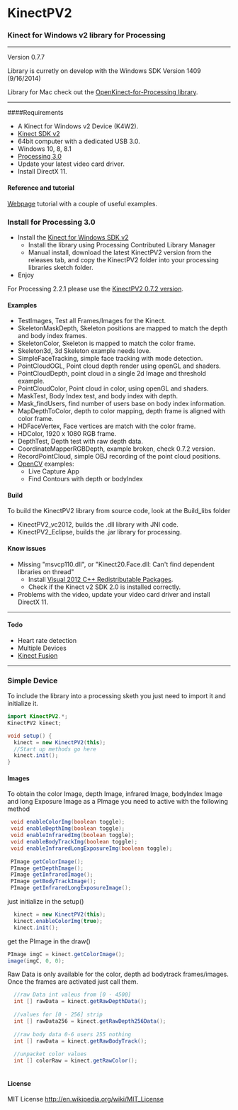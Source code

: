 KinectPV2
==========

### Kinect for Windows v2 library for Processing

---
Version 0.7.7

Library is curretly on develop with the Windows SDK Version 1409 (9/16/2014)

Library for Mac check out  the [OpenKinect-for-Processing library](https://github.com/shiffman/OpenKinect-for-Processing).

---

####Requirements

- A Kinect for Windows v2 Device (K4W2).
- [Kinect SDK v2](http://www.microsoft.com/en-us/kinectforwindows/default.aspx)
- 64bit computer with a dedicated USB 3.0.
- Windows 10, 8, 8.1
- [Processing 3.0](http://processing.org/)
- Update your latest video card driver.
- Install DirectX 11.

#### Reference and tutorial

[Webpage](http://codigogenerativo.com/kinect-2-0-library-for-processing/) tutorial with a couple of useful examples. 


### Install for Processing 3.0

- Install the [Kinect for Windows SDK v2](http://www.microsoft.com/en-us/kinectforwindows/default.aspx)
    - Install the library using Processing Contributed Library Manager
    - Manual install, download the latest KinectPV2 version from the releases tab, and copy the KinectPV2 folder into your processing libraries sketch folder. 
- Enjoy

For Processing 2.2.1 please use the [KinectPV2 0.7.2 version](https://github.com/ThomasLengeling/KinectPV2/releases/tag/0.7.2).

#### Examples

- TestImages, Test all Frames/Images for the Kinect.
- SkeletonMaskDepth, Skeleton positions are mapped to match the depth and body index frames.
- SkeletonColor, Skeleton is mapped to match the color frame.
- Skeleton3d, 3d Skeleton example needs love.
- SimpleFaceTracking, simple face tracking with mode detection.
- PointCloudOGL, Point cloud depth render using openGL and shaders.
- PointCloudDepth, point cloud in a single 2d Image and threshold example.
- PointCloudColor, Point cloud in color, using openGL and shaders.
- MaskTest, Body Index test, and body index with depth.
- Mask_findUsers, find number of users base on body index information.
- MapDepthToColor, depth to color mapping, depth frame is aligned with color frame.
- HDFaceVertex, Face vertices are match with the color frame.
- HDColor, 1920 x 1080 RGB frame.
- DepthTest, Depth test with raw depth data.
- CoordinateMapperRGBDepth, example broken, check 0.7.2 version.
- RecordPointCloud, simple OBJ recording of the point cloud positions.
- [OpenCV](https://github.com/atduskgreg/opencv-processing) examples:
  - Live Capture App
  - Find Contours with depth or bodyIndex

#### Build

To build the KinectPV2 library from source code, look at the Build_libs folder
- KinectPV2_vc2012, builds the .dll library with JNI code.
- KinectPV2_Eclipse, builds the .jar library for processing.


#### Know issues

- Missing "msvcp110.dll", or  "Kinect20.Face.dll: Can't find dependent libraries on thread"
    - Install [Visual 2012 C++ Redistributable Packages](https://www.microsoft.com/en-us/download/details.aspx?id=30679).
    - Check if the Kinect v2 SDK 2.0 is installed correctly.
- Problems with the video, update your video card driver and install DirectX 11.


---

#### Todo

- Heart rate detection
- Multiple Devices
- [Kinect Fusion](http://msdn.microsoft.com/en-us/library/dn188670.aspx)

---

### Simple Device

To include the library into a processing sketh you just need to import it and initialize it.

```java
import KinectPV2.*;
KinectPV2 kinect;

void setup() {
  kinect = new KinectPV2(this);
  //Start up methods go here
  kinect.init();
}
```

#### Images

To obtain the color Image, depth Image, infrared Image, bodyIndex Image and long Exposure Image as a PImage you need to active with the following method

```java
 void enableColorImg(boolean toggle);
 void enableDepthImg(boolean toggle);
 void enableInfraredImg(boolean toggle);
 void enableBodyTrackImg(boolean toggle);
 void enableInfraredLongExposureImg(boolean toggle);
 
 PImage getColorImage();
 PImage getDepthImage();
 PImage getInfraredImage();
 PImage getBodyTrackImage();
 PImage getInfraredLongExposureImage();
```
just initialize in the setup()

```java
  kinect = new KinectPV2(this);
  kinect.enableColorImg(true);
  kinect.init();
```

get the PImage in the draw()

```java
PImage imgC = kinect.getColorImage();
image(imgC, 0, 0);
```

Raw Data is only available for the color, depth ad bodytrack frames/images. Once the frames are activated just call them.

```java
  //raw Data int valeus from [0 - 4500]
  int [] rawData = kinect.getRawDepthData();
  
  //values for [0 - 256] strip
  int [] rawData256 = kinect.getRawDepth256Data();
  
  //raw body data 0-6 users 255 nothing
  int [] rawData = kinect.getRawBodyTrack();
  
  //unpacket color values
  int [] colorRaw = kinect.getRawColor();
  
```


#### License

MIT License http://en.wikipedia.org/wiki/MIT_License


